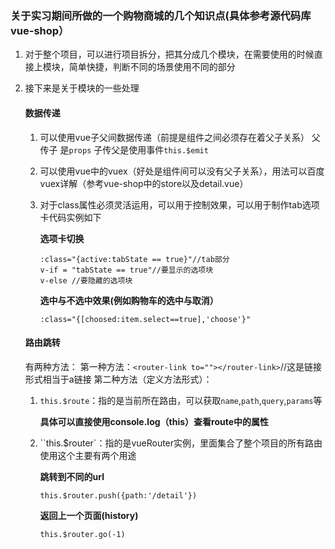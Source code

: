 ### 关于实习期间所做的一个购物商城的几个知识点(具体参考源代码库vue-shop）
  1. 对于整个项目，可以进行项目拆分，把其分成几个模块，在需要使用的时候直接上模块，简单快捷，判断不同的场景使用不同的部分
  2. 接下来是关于模块的一些处理
  
     #### 数据传递
     1. 可以使用vue子父间数据传递（前提是组件之间必须存在着父子关系） 父传子 是`props` 子传父是使用事件`this.$emit`
     2. 可以使用vue中的vuex（好处是组件间可以没有父子关系），用法可以百度vuex详解（参考vue-shop中的store以及detail.vue）
     3. 对于class属性必须灵活运用，可以用于控制效果，可以用于制作tab选项卡代码实例如下
     
        **选项卡切换**
        ```
        :class="{active:tabState == true}"//tab部分
        v-if = "tabState == true"//要显示的选项块
        v-else //要隐藏的选项块
        
        ```
        **选中与不选中效果(例如购物车的选中与取消）**
        ```
        :class="{[choosed:item.select==true],'choose'}"
        ```
      #### 路由跳转
      有两种方法：
      第一种方法：`<router-link to=""></router-link>`//这是链接形式相当于a链接
      第二种方法（定义方法形式）：
        1. `this.$route`：指的是当前所在路由，可以获取`name`,`path`,`query`,`params`等
        
            **具体可以直接使用console.log（this）查看route中的属性**
        2. ``this.$router`：指的是vueRouter实例，里面集合了整个项目的所有路由使用这个主要有两个用途
        
            **跳转到不同的url**
            ```
            this.$router.push({path:'/detail'})
            ```
            **返回上一个页面(history)**
            ```
            this.$router.go(-1)
            ```
        
